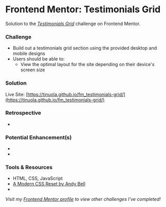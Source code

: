 # Frontend Mentor: Testimonials Grid
Solution to the _[Testimonials Grid](https://www.frontendmentor.io/challenges/testimonials-grid-section-Nnw6J7Un7)_ challenge on Frontend Mentor.


### Challenge
- Build out a testimonials grid section using the provided desktop and mobile designs
- Users should be able to:
  - View the optimal layout for the site depending on their device's screen size

### Solution
Live Site: [https://tinuola.github.io/fm_testimonials-grid/](https://tinuola.github.io/fm_testimonials-grid/)


### Retrospective
- 


### Potential Enhancement(s)
- 
- 


### Tools & Resources
- HTML, CSS, JavaScript
- [A Modern CSS Reset by Andy Bell](https://piccalil.li/blog/a-modern-css-reset/)
- []()


_Visit my [Frontend Mentor profile](https://www.frontendmentor.io/profile/tinuola) to view other challenges I've completed!_
